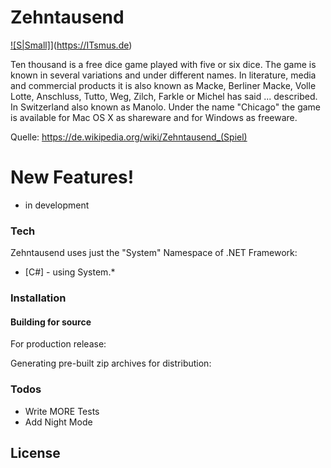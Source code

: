 # Zehntausend

[![S|Small]](https://itsmus.de/wp-content/uploads/New_Logo_Spi_Square_White.png)](https://ITsmus.de)

Ten thousand is a free dice game played with five or six dice. The game is known in several variations and under different names. In literature, media and commercial products it is also known as Macke, Berliner Macke, Volle Lotte, Anschluss, Tutto, Weg, Zilch, Farkle or Michel has said ... described. In Switzerland also known as Manolo. Under the name "Chicago" the game is available for Mac OS X as shareware and for Windows as freeware.

Quelle: https://de.wikipedia.org/wiki/Zehntausend_(Spiel)

# New Features!

  - in development

### Tech

Zehntausend uses just the "System" Namespace of .NET Framework:

* [C#] - using System.*

### Installation

#### Building for source
For production release:

Generating pre-built zip archives for distribution:

### Todos

 - Write MORE Tests
 - Add Night Mode

License
----
